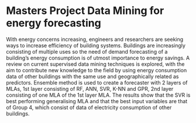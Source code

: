 # Masters Project Data Mining for energy forecasting

With energy concerns increasing, engineers and researchers are seeking ways to increase efficiency of building systems. Buildings are increasingly consisting of multiple uses so the need of demand forecasting of a building’s energy consumption is of utmost importance to energy savings. A review on current supervised data mining techniques is explored, with the aim to contribute new knowledge to the field by using energy consumption data of other buildings with the same use and geographically related as predictors. Ensemble method is used to create a forecaster with 2 layers of MLAs, 1st layer consisting of RF, ANN, SVR, K-NN and GPR, 2nd layer consisting of one MLA of the 1st layer MLA. The results show that the SVR is best performing generalising MLA and that the best input variables are that of Group 4, which consist of data of electricity consumption of other buildings.
